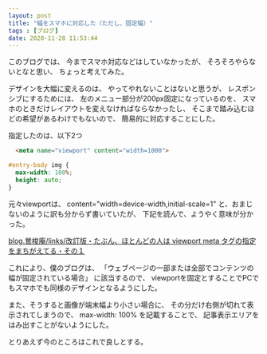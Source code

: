 ```yaml
---
layout: post
title: "幅をスマホに対応した（ただし、固定幅）"
tags : [ブログ]
date: 2020-11-28 11:53:44
---
```



このブログでは、
今までスマホ対応などはしていなかったが、
そろそろやらないとなと思い、
ちょっと考えてみた。


デザインを大幅に変えるのは、
やってやれないことはないと思うが、
レスポンシブにするためには、
左のメニュー部分が200px固定になっているのを、
スマホのときだけレイアウトを変えなければならなかったし、
そこまで踏み込むほどの希望があるわけでもないので、
簡易的に対応することにした。


指定したのは、以下2つ



```html
  <meta name="viewport" content="width=1000">
```

```css
#entry-body img {
  max-width: 100%;
  height: auto;
}
```


元々viewportは、
content="width=device-width,initial-scale=1"
と、おまじないのように訳も分からず書いていたが、
下記を読んで、ようやく意味が分かった。


[blog.鶯梭庵/links/改訂版・たぶん、ほとんどの人は viewport meta タグの指定をまちがえてる・その１](https://blog.ousaan.com/index.cgi/links/20170430.html)


これにより、僕のブログは、
「ウェブページの一部または全部でコンテンツの幅が固定されている場合」
に該当するので、
viewportを固定とすることでPCでもスマホでも同様のデザインとなるようにした。

また、そうすると画像が端末幅より小さい場合に、
その分だけ右側が切れて表示されてしまうので、
max-width: 100% を記載することで、
記事表示エリアをはみ出すことがないようにした。


とりあえず今のところはこれで良しとする。



